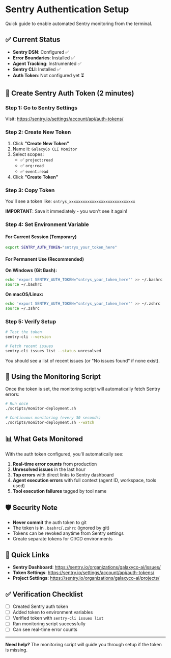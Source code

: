 # Sentry Authentication Setup

Quick guide to enable automated Sentry monitoring from the terminal.

## ✅ Current Status

- **Sentry DSN**: Configured ✅
- **Error Boundaries**: Installed ✅
- **Agent Tracking**: Instrumented ✅
- **Sentry CLI**: Installed ✅
- **Auth Token**: Not configured yet ⏳

## 🔑 Create Sentry Auth Token (2 minutes)

### Step 1: Go to Sentry Settings

Visit: https://sentry.io/settings/account/api/auth-tokens/

### Step 2: Create New Token

1. Click **"Create New Token"**
2. Name it: `GalaxyCo CLI Monitor`
3. Select scopes:
   - ✅ `project:read`
   - ✅ `org:read`
   - ✅ `event:read`
4. Click **"Create Token"**

### Step 3: Copy Token

You'll see a token like: `sntrys_xxxxxxxxxxxxxxxxxxxxxxxxxxxxx`

**IMPORTANT**: Save it immediately - you won't see it again!

### Step 4: Set Environment Variable

#### For Current Session (Temporary)

```bash
export SENTRY_AUTH_TOKEN="sntrys_your_token_here"
```

#### For Permanent Use (Recommended)

**On Windows (Git Bash):**

```bash
echo 'export SENTRY_AUTH_TOKEN="sntrys_your_token_here"' >> ~/.bashrc
source ~/.bashrc
```

**On macOS/Linux:**

```bash
echo 'export SENTRY_AUTH_TOKEN="sntrys_your_token_here"' >> ~/.zshrc
source ~/.zshrc
```

### Step 5: Verify Setup

```bash
# Test the token
sentry-cli --version

# Fetch recent issues
sentry-cli issues list --status unresolved
```

You should see a list of recent issues (or "No issues found" if none exist).

## 🚀 Using the Monitoring Script

Once the token is set, the monitoring script will automatically fetch Sentry errors:

```bash
# Run once
./scripts/monitor-deployment.sh

# Continuous monitoring (every 30 seconds)
./scripts/monitor-deployment.sh --watch
```

## 📊 What Gets Monitored

With the auth token configured, you'll automatically see:

1. **Real-time error counts** from production
2. **Unresolved issues** in the last hour
3. **Top errors** with direct links to Sentry dashboard
4. **Agent execution errors** with full context (agent ID, workspace, tools used)
5. **Tool execution failures** tagged by tool name

## 🛡️ Security Note

- **Never commit** the auth token to git
- The token is in `.bashrc`/`.zshrc` (ignored by git)
- Tokens can be revoked anytime from Sentry settings
- Create separate tokens for CI/CD environments

## 🔗 Quick Links

- **Sentry Dashboard**: https://sentry.io/organizations/galaxyco-ai/issues/
- **Token Settings**: https://sentry.io/settings/account/api/auth-tokens/
- **Project Settings**: https://sentry.io/organizations/galaxyco-ai/projects/

## ✅ Verification Checklist

- [ ] Created Sentry auth token
- [ ] Added token to environment variables
- [ ] Verified token with `sentry-cli issues list`
- [ ] Ran monitoring script successfully
- [ ] Can see real-time error counts

---

**Need help?** The monitoring script will guide you through setup if the token is missing.

